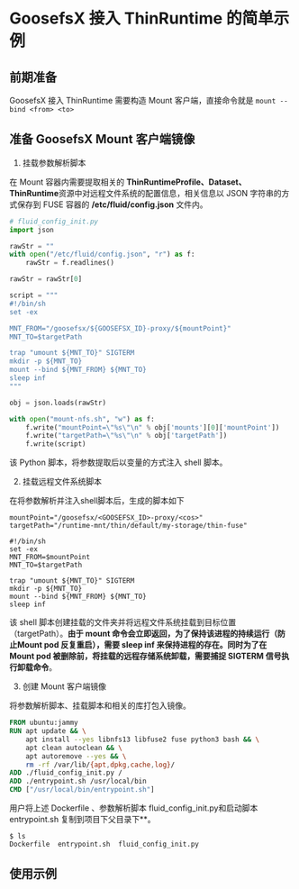 # GoosefsX 接入 ThinRuntime 的简单示例

## 前期准备
GoosefsX 接入 ThinRuntime 需要构造 Mount 客户端，直接命令就是 `mount --bind <from> <to>`

## 准备 GoosefsX Mount 客户端镜像
1. 挂载参数解析脚本

在 Mount 容器内需要提取相关的 **ThinRuntimeProfile、Dataset、ThinRuntime**资源中对远程文件系统的配置信息，相关信息以 JSON 字符串的方式保存到 FUSE 容器的 **/etc/fluid/config.json** 文件内。


```python
# fluid_config_init.py
import json

rawStr = ""
with open("/etc/fluid/config.json", "r") as f:
    rawStr = f.readlines()

rawStr = rawStr[0]

script = """
#!/bin/sh
set -ex

MNT_FROM="/goosefsx/${GOOSEFSX_ID}-proxy/${mountPoint}"
MNT_TO=$targetPath

trap "umount ${MNT_TO}" SIGTERM
mkdir -p ${MNT_TO}
mount --bind ${MNT_FROM} ${MNT_TO}
sleep inf
"""

obj = json.loads(rawStr)

with open("mount-nfs.sh", "w") as f:
    f.write("mountPoint=\"%s\"\n" % obj['mounts'][0]['mountPoint'])
    f.write("targetPath=\"%s\"\n" % obj['targetPath'])
    f.write(script)

```
该 Python 脚本，将参数提取后以变量的方式注入 shell 脚本。

2. 挂载远程文件系统脚本

在将参数解析并注入shell脚本后，生成的脚本如下
```shell
mountPoint="/goosefsx/<GOOSEFSX_ID>-proxy/<cos>"
targetPath="/runtime-mnt/thin/default/my-storage/thin-fuse"

#!/bin/sh
set -ex
MNT_FROM=$mountPoint
MNT_TO=$targetPath

trap "umount ${MNT_TO}" SIGTERM
mkdir -p ${MNT_TO}
mount --bind ${MNT_FROM} ${MNT_TO}
sleep inf
```
该 shell 脚本创建挂载的文件夹并将远程文件系统挂载到目标位置（targetPath）。**由于 mount 命令会立即返回，为了保持该进程的持续运行（防止Mount pod 反复重启），需要 sleep inf 来保持进程的存在。同时为了在 Mount pod 被删除前，将挂载的远程存储系统卸载，需要捕捉 SIGTERM 信号执行卸载命令**。

3. 创建 Mount 客户端镜像


将参数解析脚本、挂载脚本和相关的库打包入镜像。

```dockerfile
FROM ubuntu:jammy
RUN apt update && \
    apt install --yes libnfs13 libfuse2 fuse python3 bash && \
    apt clean autoclean && \
    apt autoremove --yes && \
    rm -rf /var/lib/{apt,dpkg,cache,log}/
ADD ./fluid_config_init.py /
ADD ./entrypoint.sh /usr/local/bin
CMD ["/usr/local/bin/entrypoint.sh"]
```
用户将上述 Dockerfile 、参数解析脚本 fluid_config_init.py和启动脚本 entrypoint.sh 复制到项目下父目录下**。
```shell
$ ls                                      
Dockerfile  entrypoint.sh  fluid_config_init.py
```

## 使用示例